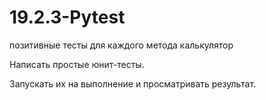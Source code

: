 # 19.2.3-Pytest
позитивные тесты для каждого метода калькулятор

Написать простые юнит-тесты.

Запускать их на выполнение и просматривать результат.
